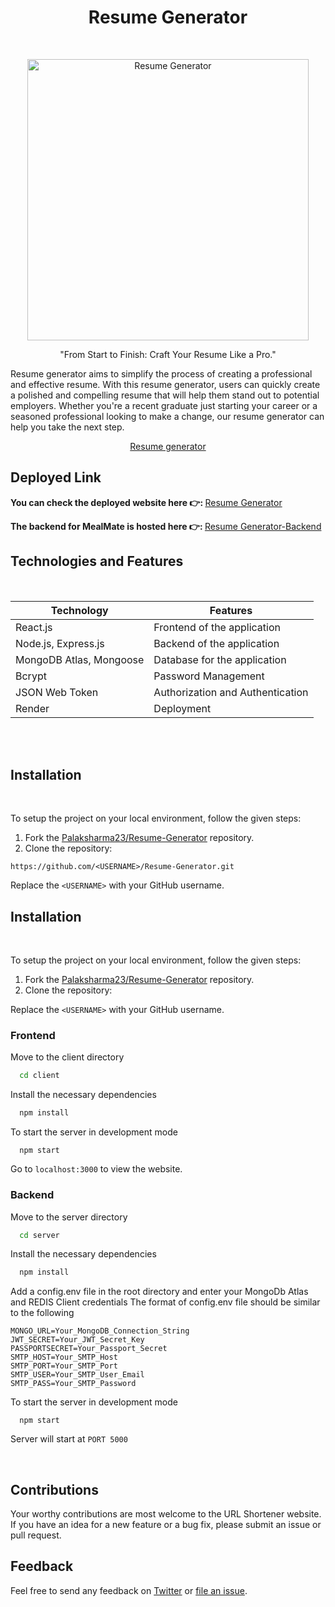 
<h1 align="center"> Resume Generator </h1> <br>
<p align="center">
  <a href="https://resumegeneratorapp23.onrender.com">
    <img alt="Resume Generator" title="URL Shortener" src="https://i.ibb.co/6WTHjv5/screely-1683139401694.png" width="450">
  </a>

</p>

<p align="center">
  "From Start to Finish: Craft Your Resume Like a Pro."
</p>
<p>
Resume generator aims to simplify the process of creating a professional and effective resume. With this resume generator, users can quickly create a polished and compelling resume that will help them stand out to potential employers. Whether you're a recent graduate just starting your career or a seasoned professional looking to make a change, our resume generator can help you take the next step.
  </p>
<p align="center">
  <a href="https://resumegeneratorapp23.onrender.com/">Resume generator
    
  </a>

</p>

## Deployed Link
<b>You can  check the deployed website here 👉: </b> [Resume Generator](https://resumegeneratorapp23.onrender.com)

<b>The backend for MealMate is hosted here 👉: </b> [Resume Generator-Backend](https://resumegeneratorapp.onrender.com)

## Technologies and Features
<br>

| Technology | Features |
|------------|----------|
|   React.js      |  Frontend of the application |   
| Node.js, Express.js    |  Backend of the application  |   
|    MongoDB Atlas, Mongoose    | Database for the application
| Bcrypt     |    Password Management      |   
| JSON Web Token     |    Authorization and Authentication |  
| Render     |     Deployment     | 
<br>
<br>


##  Installation
<br>

To setup the project on your local environment, follow the given steps:

1. Fork the [Palaksharma23/Resume-Generator](https://github.com/Palaksharma23/Resume-Generator.git) repository.
2. Clone the repository:
```
https://github.com/<USERNAME>/Resume-Generator.git
```

  Replace the `<USERNAME>` with your GitHub username. 

## Installation
<br>

To setup the project on your local environment, follow the given steps:

1. Fork the [Palaksharma23/Resume-Generator](https://github.com/Palaksharma23/Resume-Generator) repository.
2. Clone the repository:


  Replace the `<USERNAME>` with your GitHub username. 
   
### Frontend

Move to the client directory

```bash
  cd client
```

Install the necessary dependencies

```bash
  npm install
```

To start the server in development mode

```
  npm start
```

Go to `localhost:3000` to view the website.
<br>

### Backend

Move to the server directory

```bash
  cd server
```

Install the necessary dependencies

```bash
  npm install
```

Add a config.env file in the root directory and enter your MongoDb Atlas and REDIS Client credentials 
The format of config.env file should be similar to the following
```
MONGO_URL=Your_MongoDB_Connection_String
JWT_SECRET=Your_JWT_Secret_Key
PASSPORTSECRET=Your_Passport_Secret
SMTP_HOST=Your_SMTP_Host
SMTP_PORT=Your_SMTP_Port
SMTP_USER=Your_SMTP_User_Email
SMTP_PASS=Your_SMTP_Password
```

To start the server in development mode

```
  npm start
```

Server will start at `PORT 5000`

<br>


## Contributions

Your worthy contributions are most welcome to the URL Shortener website. If you have an idea for a new feature or a bug fix, please submit an issue or pull request.


## Feedback

Feel free to send any feedback on [Twitter](https://twitter.com/palaksharma2312) or [file an issue](https://github.com/Palaksharma23/Resume-Generator/issues/new). 
